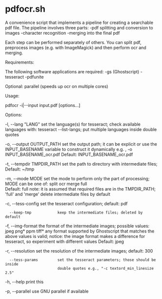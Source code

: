 # pdfocr.sh

A convenience script that implements a pipeline for creating a searchable
pdf file. The pipeline involves three parts:
  -pdf splitting and conversion to images
  -character recognition
  -merging into the final pdf

Each step can be performed separately of others. You can split pdf, preprocess
images (e.g. with ImageMagick) and then perform ocr and merging.

Requirements:

  The following software applications are required:
  -gs (Ghostscript)
  -tesseract
  -pdfunite

  Optional:
    parallel (speeds up ocr on multiple cores)

Usage:

  pdfocr -i|--input input.pdf [options...]

Options:

  -l, --lang "LANG"         set the language(s) for tesseract; check available
                            languages with: tesseract --list-langs; put multiple
                            languages inside double quotes

  -o, --output OUTPUT_PATH  set the output path; it can be explicit or use the
                            INPUT_BASENAME variable to construct it dynamically
                            e.g. , -o INPUT_BASENAME_ocr.pdf
                            Default: INPUT_BASENAME_ocr.pdf

  -t, --tempdir TMPDIR_PATH set the path to directory with intermediate
                            files; Default: ~/tmp

  -m, --mode MODE           set the mode to perform only the part of processing;
                            MODE can be one of: 
                              split
                              ocr
                              merge
                              full  
                            Default: full
                            note: it is assumed that required files are in the
                            TMPDIR_PATH; 'full' and 'merge' delete intermediate
                            files by default

  -c, --tess-config         set the tesseract configuration; default: pdf

      --keep-tmp            keep the intermediate files; deleted by default

  -f, --img-format          the format of the intermediate images; 
                            possible values:
                              jpeg png* ppm tiff*
                            any format supported by Ghostscript that matches
                            the above values is valid;
                            notice: the image format makes a difference for
                            tesseract, so experiment with different values
                            Default: jpeg

  -r, --resolution          set the resolution of the intermediate images;
                            default: 300

      --tess-params         set the tesseract parameters; those should be inside
                            double quotes e.g., "-c textord_min_linesize 2.5"

  -h, --help                print this

  -p, --parallel            use GNU parallel if available

